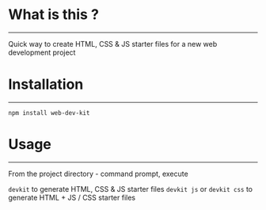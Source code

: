 # What is this ?
---
Quick way to create HTML, CSS & JS starter files for a new web development project

# Installation
---
`npm install web-dev-kit`

# Usage
---

From the project directory - command prompt, execute

`devkit` to generate HTML, CSS & JS starter files
`devkit js` or
`devkit css` to generate HTML + JS / CSS starter files

